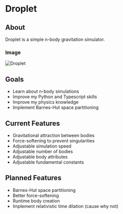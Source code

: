# Droplet
## About
Droplet is a simple n-body gravitation simulator.
### Image
![Droplet](https://media.discordapp.net/attachments/463524755014811649/1156789284553117747/image.png?ex=65163f79&is=6514edf9&hm=07a2c23668be9890579aa9d1026e92da4e53dcf074d1413b6ff63c6b4a89d072&=&width=1081&height=702)

## Goals
- Learn about n-body simulations
- Improve my Python and Typescript skills
- Improve my physics knowledge
- Implement Barnes-Hut space partitioning

## Current Features
- Gravitational attraction between bodies
- Force-softening to prevent singularities
- Adjustable simulation speed
- Adjustable number of bodies
- Adjustable body attributes
- Adjustable fundamental constants

## Planned Features
- Barnes-Hut space partitioning
- Better force-softening
- Runtime body creation
- Implement relativistic time dilation (cause why not)
